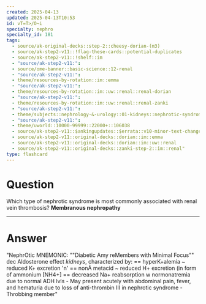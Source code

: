 ```yaml
---
created: 2025-04-13
updated: 2025-04-13T10:53
id: vT=T>/O~i
specialty: nephro
specialty_id: 181
tags:
  - source/ak-original-decks::step-2::cheesy-dorian-(m3)
  - source/ak-step2-v11::!flag-these-cards::potential-duplicates
  - source/ak-step2-v11::!shelf::im
  - "source/ak-step2-v11:": 
  - source/ome-banner::basic-science::12-renal
  - "source/ak-step2-v11:": 
  - theme/resources-by-rotation::im::emma
  - "source/ak-step2-v11:": 
  - theme/resources-by-rotation::im::uw::renal::renal-dorian
  - "source/ak-step2-v11:": 
  - theme/resources-by-rotation::im::uw::renal::renal-zanki
  - "source/ak-step2-v11:": 
  - theme/subjects::nephrology-&-urology::01-kidneys::nephrotic-syndrome::membranous-nephropathy
  - "source/ak-step2-v11:": 
  - theme/uworld::10000-99999::22000+::106038
  - source/ak-step2-v11::$ankingupdates::$errata::v10-minor-text-changes
  - source/ak-step2-v11::original-decks::dorian::im::emma
  - source/ak-step2-v11::original-decks::dorian::im::uw::renal
  - source/ak-step2-v11::original-decks::zanki-step-2::im::renal"
type: flashcard
---
```


# Question
Which type of nephrotic syndrome is most commonly associated with renal vein thrombosis?   **Membranous nephropathy**

---

# Answer
"NephrOtic MNEMONIC: ""Diabetic Amy reMembers with Minimal Focus""    dec Aldosterone effect *kidneys*, characterized by: == hyperK+alemia ~ reduced K+ excretion 'n' == nonÂ metacid ~ reduced H+ excretion (in form of ammonium [NH4+] == decreased Na+ reabsorption w normonatremia due to normal ADH lvls    - May present acutely with abdominal pain, fever, and hematuria due to loss of anti-thrombin III in nephrotic syndrome - Throbbing member"